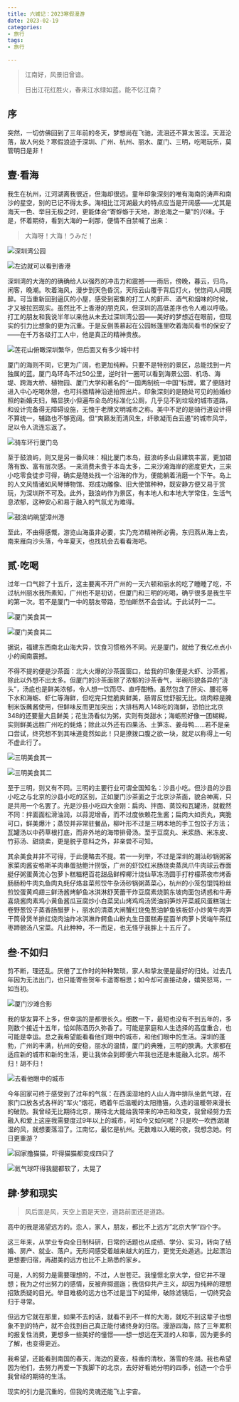 ```yaml
---
title: 六城记：2023寒假漫游
date: 2023-02-19
categories:
- 旅行
tags:
- 旅行

---
```



> 江南好，风景旧曾谙。
> 
> 
> 日出江花红胜火，春来江水绿如蓝。能不忆江南？
> 

<!--more-->


## 序

突然，一切仿佛回到了三年前的冬天，梦想尚在飞驰，流泪还不算太苦涩。天涯沦落，故人何处？寒假浪迹于深圳、广州、杭州、丽水、厦门、三明，吃喝玩乐，莫管明日是非！

## 壹·看海

我生在杭州，江河湖离我很近，但海却很远。童年印象深刻的唯有海南的涛声和南沙的星空，别的已记不得太多。海相比江河湖最大的特点应当是开阔感——尤其是海天一色、举目无极之时，更能体会“寄蜉蝣于天地，渺沧海之一粟”的兴味。于是，怀着期待，看到大海的一刹那，便情不自禁喊了出来：

> 大海呀！大海！うみだ！
> 

![深圳湾公园](https://raw.githubusercontent.com/DF-Master/yidapicbed/main/2023/202302/2023Winter/Untitled.png)

![左边就可以看到香港](https://raw.githubusercontent.com/DF-Master/yidapicbed/main/2023/202302/2023Winter/Untitled%201.png)

深圳湾的大海的的确确给人以强烈的冲击力和震撼——雨后，傍晚，暮云，归鸟，闲客，晚潮。吹着海风，漫步到天色昏沉，天际云山覆于背后灯火，恍惚间人间既醉。可当重新回到逼仄的小屋，感受到密集的打工人的鼾声、酒气和烟味的时候，才又被拉回现实。虽然比不上香港的朋克风，但深圳的高低差序也令人难以呼吸。打工的朋友和我说半年以来他从未去过深圳湾公园——美好的梦想近在眼前，但现实的引力比想象的更为沉重。于是反倒羡慕起在公园帐篷里吹着海风看书的保安了——在千万各级打工人中，他是真正的精神贵族。

![莲花山俯瞰深圳繁华，但后面又有多少城中村](https://raw.githubusercontent.com/DF-Master/yidapicbed/main/2023/202302/2023Winter/Untitled%202.png)

厦门的海则不同，它更为广阔，也更加纯粹。只要不是特别的景区，总能找到一片独属的蓝。厦门岛环岛不过50公里，逆时针一圈可以看到海景公园、机场、海堤、跨海大桥、植物园、厦门大学和著名的“一国两制统一中国”标牌，累了便随时进入中心吃喝休憩，也可抖擞精神沿途拍照出片。印象深刻的是随处可见的拍婚纱照的新婚夫妇，略显狭小但遍布全岛的标准化公厕，几乎见不到垃圾的城市道路，和设计完备得无障碍设施，无愧于老牌文明城市之称。美中不足的是骑行道设计得不算统一，辅路也不够宽阔。但“爽籁发而清风生，纤歌凝而白云遏”的城市风华，足以令人流连忘返了。

![骑车环行厦门岛](https://raw.githubusercontent.com/DF-Master/yidapicbed/main/2023/202302/2023Winter/Untitled%203.png)

至于鼓浪屿，则又是另一番风味：相比厦门本岛，鼓浪屿多山且建筑丰富，更加错落有致、富有层次感。一来消费未贵于本岛太多，二来沙滩海岸的密度更大，三来小吃零食徒步可得，确实是随处找一个沿海的作为，便能躺着消磨一个下午。岛上的人文风情诸如风琴博物馆、郑成功雕像、旧大使馆种种，既安静方便又易于赏玩，为深圳所不可及。此外，鼓浪屿作为景区，有本地人和本地大学常住，生活气息浓郁，这种安心和易于融入的气氛尤为难得。

![鼓浪屿眺望漳州港](https://raw.githubusercontent.com/DF-Master/yidapicbed/main/2023/202302/2023Winter/Untitled%204.png)

至此，不由得感慨，游览山海虽非必要，实乃充沛精神所必需。东归燕从海上去，南来雁向沙头落，今年夏天，也找机会去看看海吧。

## 贰·吃喝

过年一口气胖了十五斤，这主要离不开广州的一天六顿和丽水的吃了睡睡了吃，不过杭州丽水我所素知，广州也不是初访，但厦门和三明的吃喝，确乎很多是我生平的第一次。若不是厦门一中的朋友带路，恐怕断然不会尝试。于此试列一二。

![厦门美食其一](https://raw.githubusercontent.com/DF-Master/yidapicbed/main/2023/202302/2023Winter/Untitled%205.png)

![厦门美食其二](https://raw.githubusercontent.com/DF-Master/yidapicbed/main/2023/202302/2023Winter/Untitled%206.png)

据说，福建东西南北山海大异，饮食习惯格外不同。光是厦门，就给了我亿点点小小的闽南震撼。

不得不提的便是沙茶面：北大火爆的沙茶面窗口，给我的印象便是大虾、沙茶酱，除此以外想不出太多。但厦门的沙茶面除了浓郁的沙茶香气，半碗形貌各异的“浇头”，汤底也是鲜美浓郁，令人想一饮而尽、直呼酣畅。虽然包含了肝尖、腰花等下水和海蛎、虾仁等海鲜，但吃完只觉脆爽鲜美，肠胃反觉舒服无比。烧肉粽是腌制米饭蘸酱使用，但鲜味反而更加突出；大排档两人148吃的海鲜，恐怕比北京348的还要量大且鲜美；花生汤看似为粥，实则有类甜水；海蛎煎好像一团糊糊，实则鲜美远胜广州吃的蚝烙；除此以外还有四果汤、土笋冻、姜母鸭……若不是亲口尝试，终究想不到其味道竟然如此！只是撩拨口腹之欲一块，就足以称得上一句不虚此行了。

![三明美食其一](https://raw.githubusercontent.com/DF-Master/yidapicbed/main/2023/202302/2023Winter/Untitled%207.png)

![三明美食其二](https://raw.githubusercontent.com/DF-Master/yidapicbed/main/2023/202302/2023Winter/Untitled%208.png)

至于三明，则又有不同。三明的主要行业可谓全国知名：沙县小吃。但沙县的沙县小吃之与北京的沙县小吃的区别，正如厦门沙茶面之于北京沙茶面，貌合神离，只是共用一个名罢了。光是沙县小吃四大金刚：扁肉、拌面、蒸饺和瓦罐汤，就截然不同：拌面面松滑油润，以蒜泥增香，而不过度依赖花生酱；扁肉大如贡丸，爽脆可口，鲜美爆汁；蒸饺并非常驻餐品，柳叶形不过是三明本地的手工包饺子方法；瓦罐汤以中药草根打底，而非外地的海带排骨汤。至于豆腐丸、米浆肠、米冻皮、竹荪汤、甜烧卖，更是脱乎意料之外，非亲尝不可知。

其余美食并非不可得，于此便略去不提。若一一列举，不过是深圳的潮汕砂锅粥客家菜肉酱安格斯羊肉串蛋挞鲍汁捞饭，广州的虾饺红米肠烧卖蒸凤爪牛肉球云吞面艇仔粥蛋黄流心包萝卜糕糍粑百花甜品鲜榨椰汁烧仙草冻汤圆手打柠檬茶夜市烤香肠肠粉牛肉丸鱼肉丸蚝仔烙韭菜煎饺牛杂汤砂锅粥蒸菜心，杭州的小笼包馄饨粉丝煎饺蛋黄鸡翅三鲜汤酱烤鲈鱼冰淇淋舒芙蕾干炸豆腐素烧鹅东坡肉面包诱惑和牛寿喜烧酱肉素鸡小黄鱼酱瓜豆腐炒小白菜吴山烤鸡鸡汤煲油焖笋炒芹菜戚风蛋糕瑞士卷野葱饺子蒸香肠醋萝卜，丽水的清蒸大闸蟹红烧兔葱油鲈鱼铁板虾小炒黄牛肉笋干筒骨煲羊排红烧肉油炸冰淇淋炸鳄鱼山粉丸生日蛋糕寿星面羊肉萝卜煲端午茶红枣蹄髈汤八宝菜。凡此种种，不一而足，也无怪乎我胖上十五斤了。

## 叁·不如归

剪不断，理还乱。厌倦了工作时的种种繁琐，家人和挚友便是最好的归处。过去几年因为无法出门，也只能寄些贺年卡遥寄相思；如今却可直接动身，嬉笑怒骂，一如当初。

![厦门沙滩合影](https://raw.githubusercontent.com/DF-Master/yidapicbed/main/2023/202302/2023Winter/Untitled%209.png)

我的挚友算不上多，但幸运的是都很长久。细数一下，最短也没有不到五年的，多则数个接近十五年，恰如陈酒历久弥香了。可能是家庭和人生选择的高度重合，也可能是幸运。总之我希望能看看他们眼中的城市，和他们眼中的生活。深圳的蓬勃，广州的丰满，杭州的安稳，丽水的温情，厦门的典雅，三明的腴满。大家都在适应新的城市和新的生活，更让我体会到即便六年我也还是未能融入北京。胡不归！胡不归！

![去看他眼中的城市](https://raw.githubusercontent.com/DF-Master/yidapicbed/main/2023/202302/2023Winter/Untitled%2010.png)

今年回家可终于感受到了过年的气氛：在西溪湿地的人山人海中排队坐氦气球，在家门口放各式各样的“军火”烟花，晒着午后温暖的太阳撸猫，久违的温暖带来漫长的破防。我曾经无比期待北京，期待北大能给我带来的冲击和改变，我曾经努力去融入和爱上这座我需要度过9年以上的城市，可如今又如何呢？只是吹一吹西湖潮湿的风，就想要落泪了。江南忆，最忆是杭州。无数难以入眠的夜，我想念她。何日更重游？

![回家撸猫猫，吓得猫猫都变成四只了](https://raw.githubusercontent.com/DF-Master/yidapicbed/main/2023/202302/2023Winter/Untitled%2011.png)

![氦气球吓得我腿都软了，太晃了](https://raw.githubusercontent.com/DF-Master/yidapicbed/main/2023/202302/2023Winter/Untitled%2012.png)

## 肆·梦和现实

> 风后面是风，天空上面是天空，道路前面还是道路。
> 

高中的我是渴望远方的。恋人，家人，朋友，都比不上远方”北京大学“四个字。

这三年来，从学业专向全日制科研，日常的话题也从成绩、学分、实习，转向了结婚、房产、就业、落户。无形间感受着越来越大的压力，更觉无处遁逃。比起漂泊更想要归宿，再甜美的远方也比不上熟悉的家乡。

可是，人的努力是需要理想的，不过，人世苍茫。我憧憬北京大学，但它并不理想；我为之付出努力的感情，反被弃掷逦迤；我信仰共产主义，却因为纯粹的理想招致质疑的目光。举目难极的远方也不过是当下的延伸，破除滤镜后，一切终究会归于寻常。

但远方它就在那里，如果不去的话，就看不到不一样的大海，就吃不到这辈子也想象不到的特产，就不会找到自己真正能付诸终身的归宿。漫游四海，除了三年累积的报复性消费，更想多一些美好的憧憬——想一想远在天涯的人和事，因为更多的了解，也变得更近。

我希望，还能看到南国的春天，海边的夏夜，桂香的清秋，落雪的冬湖。我也希望因为他们，去努力再爱一下我脚下的北京，去好好看她分明的四季，创造一个合乎我曾经的期待的生活。

现实的引力是沉重的，但我的灵魂还能飞上宇宙。